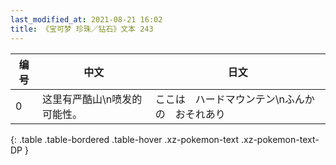 ```yaml
---
last_modified_at: 2021-08-21 16:02
title: 《宝可梦 珍珠／钻石》文本 243
---
```

| 编号 | 中文 | 日文 |
| ---- | ---- | ---- |
| 0 | 这里有严酷山\n喷发的可能性。 | ここは　ハードマウンテン\nふんかの　おそれあり |
{: .table .table-bordered .table-hover .xz-pokemon-text .xz-pokemon-text-DP }